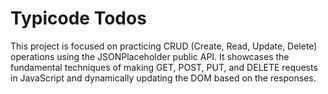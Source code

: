 # Typicode Todos
This project is focused on practicing CRUD (Create, Read, Update, Delete) operations using the JSONPlaceholder public API. It showcases the fundamental techniques of making GET, POST, PUT, and DELETE requests in JavaScript and dynamically updating the DOM based on the responses.
